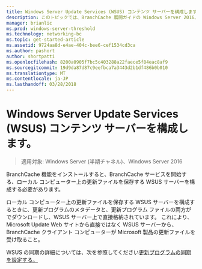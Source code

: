 ```yaml
---
title: Windows Server Update Services (WSUS) コンテンツ サーバーを構成します。
description: このトピックでは、BranchCache 展開ガイドの Windows Server 2016、ブランチ オフィスに WAN 帯域幅の使用を最適化するために分散され、ホスト型キャッシュ モードで BranchCache を展開する方法を示しますの一部です。
manager: brianlic
ms.prod: windows-server-threshold
ms.technology: networking-bc
ms.topic: get-started-article
ms.assetid: 9724aa8d-e4ae-404c-bee6-cef1534cd3ca
ms.author: pashort
author: shortpatti
ms.openlocfilehash: 8200a0905f7bc5c403288a22faece5f84eac8af9
ms.sourcegitcommit: 19d9da87d87c9eefbca7a3443d2b1df486b0b010
ms.translationtype: MT
ms.contentlocale: ja-JP
ms.lasthandoff: 03/28/2018
---
```

# <a name="configure-windows-server-update-services-wsus-content-servers"></a>Windows Server Update Services (WSUS) コンテンツ サーバーを構成します。

>適用対象: Windows Server (半期チャネル)、Windows Server 2016

BranchCache 機能をインストールすると、BranchCache サービスを開始する、ローカル コンピューター上の更新ファイルを保存する WSUS サーバーを構成する必要があります。 

ローカル コンピューター上の更新ファイルを保存する WSUS サーバーを構成するときに、更新プログラムのメタデータと、更新プログラム ファイルの両方がでダウンロードし、WSUS サーバー上で直接格納されています。 これにより、Microsoft Update Web サイトから直接ではなく WSUS サーバーから、BranchCache クライアント コンピューターが Microsoft 製品の更新ファイルを受け取ること。  
  
WSUS の同期の詳細については、次を参照してください[更新プログラムの同期を設定する。](https://technet.microsoft.com/en-us/library/mt612311.aspx)  